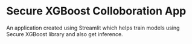 # Secure XGBoost Colloboration App
An application created using Streamlit which helps train models using Secure XGBoost library and also get inference.
